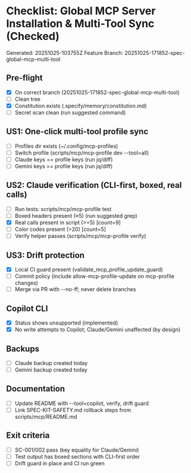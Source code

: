 # Checklist: Global MCP Server Installation & Multi-Tool Sync (Checked)

Generated: 20251025-103755Z
Feature Branch: 20251025-171852-spec-global-mcp-multi-tool

## Pre-flight
- [x] On correct branch (20251025-171852-spec-global-mcp-multi-tool)
- [ ] Clean tree
- [x] Constitution exists (.specify/memory/constitution.md)
- [ ] Secret scan clean (run suggested command)

## US1: One-click multi-tool profile sync
- [ ] Profiles dir exists (~/.config/mcp-profiles)
- [ ] Switch profile (scripts/mcp/mcp-profile dev --tool=all)
- [ ] Claude keys == profile keys (run jq/diff)
- [ ] Gemini keys == profile keys (run jq/diff)

## US2: Claude verification (CLI-first, boxed, real calls)
- [ ] Run tests: scripts/mcp/mcp-profile test
- [ ] Boxed headers present (≈5) (run suggested grep)
- [x] Real calls present in script (>=5) [count=9]
- [ ] Color codes present (>20) [count=5]
- [ ] Verify helper passes (scripts/mcp/mcp-profile verify)

## US3: Drift protection
- [x] Local CI guard present (validate_mcp_profile_update_guard)
- [ ] Commit policy (include allow-mcp-profile-update on mcp-profile changes)
- [ ] Merge via PR with --no-ff; never delete branches

## Copilot CLI
- [x] Status shows unsupported (implemented)
- [x] No write attempts to Copilot; Claude/Gemini unaffected (by design)

## Backups
- [ ] Claude backup created today
- [ ] Gemini backup created today

## Documentation
- [ ] Update README with --tool=copilot, verify, drift guard
- [ ] Link SPEC-KIT-SAFETY.md rollback steps from scripts/mcp/README.md

## Exit criteria
- [ ] SC-001/002 pass (key equality for Claude/Gemini)
- [ ] Test output has boxed sections with CLI-first order
- [ ] Drift guard in place and CI run green
